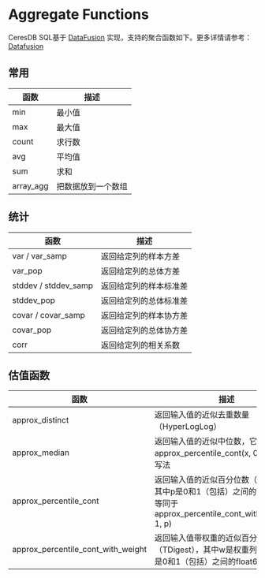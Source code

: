 # Aggregate Functions

CeresDB SQL基于 [DataFusion](https://github.com/CeresDB/arrow-datafusion) 实现，支持的聚合函数如下。更多详情请参考： [Datafusion](https://github.com/CeresDB/arrow-datafusion/blob/master/docs/source/user-guide/sql/aggregate_functions.md) 

## 常用

| 函数        | 描述     |
|-----------|---------------|
| min       | 最小值           |
| max       | 最大值           |
| count     | 求行数           |
| avg       | 平均值           |
| sum       | 求和            |
| array_agg | 把数据放到一个数组     |

## 统计


| 函数                  | 描述          |
|----------------------|-------------|
| var / var_samp       | 返回给定列的样本方差  |
| var_pop              | 返回给定列的总体方差  |
| stddev / stddev_samp | 返回给定列的样本标准差 |
| stddev_pop           | 返回给定列的总体标准差 |
| covar / covar_samp   | 返回给定列的样本协方差 |
| covar_pop            | 返回给定列的总体协方差 |
| corr                 | 返回给定列的相关系数  |


## 估值函数


| 函数                                 | 描述                                                                                                                                                                                                                                                                                                                                                                                         |
|------------------------------------|--------------------------------------------------------------------------------------------------------------------------------------------------------------------------------------------------------------------------------------------------------------------------------------------------------------------------------------------------------------------------------------------|
| approx_distinct                    | 返回输入值的近似去重数量（HyperLogLog）                                                                                                                                                                                                                                                                                                                                                                 |
| approx_median                      | 返回输入值的近似中位数，它是 approx_percentile_cont(x, 0.5) 的简单写法                                                                                                                                                                                                                                                                                                                                        |
| approx_percentile_cont             | 返回输入值的近似百分位数（TDigest），其中p是0和1（包括）之间的float64，等同于 approx_percentile_cont_with_weight(x, 1, p)                                                                                                                                                                                                                                                                                                |
| approx_percentile_cont_with_weight | 返回输入值带权重的近似百分位数（TDigest），其中w是权重列表达式，p是0和1（包括）之间的float64 |